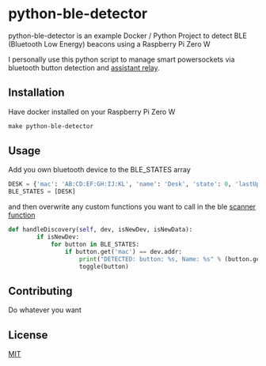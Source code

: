 # python-ble-detector

python-ble-detector is an example Docker / Python Project to detect BLE (Bluetooth Low Energy) beacons using a Raspberry Pi Zero W 

I personally use this python script to manage smart powersockets via bluetooth button detection and [assistant relay](https://github.com/greghesp/assistant-relay).

## Installation
Have docker installed on your Raspberry Pi Zero W
```makefile
make python-ble-detector 
```

## Usage
Add you own bluetooth device to the BLE_STATES array

```python
DESK = {'mac': 'AB:CD:EF:GH:IJ:KL', 'name': 'Desk', 'state': 0, 'lastUpdated': datetime.now()}
BLE_STATES = [DESK]
```

and then overwrite any custom functions you want to call in the ble [scanner function](
https://github.com/Beaujr/python-ble-detector/blob/f86694f16886b384e55a202ba2a16d6694dcd26c/src/pizerole.py#L50)
```python
def handleDiscovery(self, dev, isNewDev, isNewData):
        if isNewDev:
            for button in BLE_STATES:
                if button.get('mac') == dev.addr:
                    print("DETECTED: button: %s, Name: %s" % (button.get('mac'), button.get('name')))
                    toggle(button)
```
## Contributing
Do whatever you want

## License
[MIT](https://choosealicense.com/licenses/mit/)
